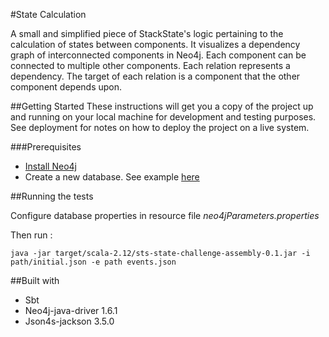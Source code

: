 #State Calculation

A small and simplified piece of StackState's logic pertaining to the calculation of states between components.
It visualizes a dependency graph of interconnected components in Neo4j. Each component can be connected to multiple other components. Each relation represents a dependency. The target of each relation is a component that the other component depends upon.

##Getting Started
These instructions will get you a copy of the project up and running on your local machine for development and testing purposes. See deployment for notes on how to deploy the project on a live system.

###Prerequisites
* [Install Neo4j](https://neo4j.com/docs/operations-manual/current/installation/)
* Create a new database. See example [here](https://neo4j.com/developer/example-project/)

##Running the tests

Configure database properties in resource file *neo4jParameters.properties*

Then run :

`java -jar target/scala-2.12/sts-state-challenge-assembly-0.1.jar -i path/initial.json -e path events.json`


##Built with
* Sbt
* Neo4j-java-driver 1.6.1
* Json4s-jackson 3.5.0
